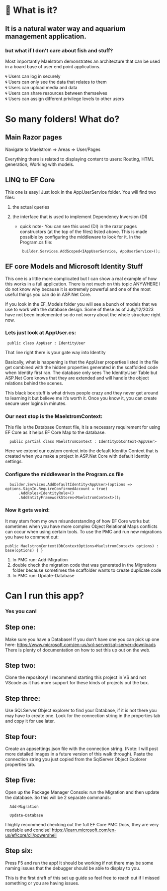 # :ocean: What is it?

## It is a natural water way and aquarium management application.

### but what if I don't care about fish and stuff?
Most importantly Maelstrom demonstrates an architecture that can be used in a board base of user end point applications.

:cyclone: Users can log in securely <br>
:cyclone: Users can only see the data that relates to them <br>
:cyclone: Users can upload media and data <br>
:cyclone: Users can share resources between themselves <br>
:cyclone: Users can assign different privilege levels to other users

# So many folders! What do?

## Main Razor pages
Navigate to Maelstrom => Areas => User/Pages 

Everything there is related to displaying content to users:
Routing, HTML generation, Working with models. 

## LINQ to EF Core
This one is easy! Just look in the AppUserService folder.
You will find two files:

1) the actual queries
2) the interface that is used to implement Dependency Inversion (DI)
   
   - quick note-
   You can see this used (DI) in the razor pages constructors (at the top of the files) listed above.
   This is made possible by configuring the middleware to look for it.
   In the Program.cs file:
   
          builder.Services.AddScoped<IAppUserService, AppUserService>();

   

## EF core Models and Microsoft Identity Stuff
This one is a little more complicated but I can show a real example of how this works in a full application.
There is not much on this topic ANYWHERE I do not know why because it is extremely powerful and one of the most useful things you can do in ASP.Net Core.

If you look in the EF_Models folder you will see a bunch of models that we use to work with the database design.
Some of these as of July/12/2023 have not been implemented so do not worry about the whole structure right now.
### Lets just look at AppUser.cs:

     public class AppUser : IdentityUser

That line right there is your gate way into Identity

Basically, what is happening is that the AppUser properties listed in the file get combined with the hidden properties generated in the scaffolded code when Identity first ran. The database only sees The IdentityUser Table but ASP.Net Core knows that they are extended and will handle the object relations behind the scenes.

This black box stuff is what drives people crazy and they never get around to learning it but believe me it’s worth it.
Once you know it, you can create secure user logins in minutes.

### Our next stop is the MaelstromContext:

This file is the Database Context file, it is a necessary requirement for using EF Core as it helps EF Core Map to the database.

      public partial class MaelstromContext : IdentityDbContext<AppUser>

Here we extend our custom context into the default Identity Context that is created when you make a project in ASP.Net Core with default Identity settings.

###  Configure the middlewear in the Program.cs file
      builder.Services.AddDefaultIdentity<AppUser>(options => options.SignIn.RequireConfirmedAccount = true)
          .AddRoles<IdentityRole>()
          .AddEntityFrameworkStores<MaelstromContext>();

   

### Now it gets weird:

It may stem from my own misunderstanding of how EF Core works but sometimes when you have more complex Object Relational Maps conflicts can occur when using certain tools. To use the PMC and run new migrations you have to comment out:

    public MaelstromContext(DbContextOptions<MaelstromContext> options) : base(options) { }


1) In PMC run: Add-Migration
2) double check the migration code that was generated in the Migrations folder because sometimes the scaffolder wants to create duplicate code
3) In PMC run: Update-Database



# Can I run this app?
### Yes you can! 

## Step one: 
Make sure you have a Database! If you don't have one you can pick up one here: https://www.microsoft.com/en-us/sql-server/sql-server-downloads
There is plenty of documentation on how to set this up out on the web.

## Step two:
Clone the repository! I recommend starting this project in VS and not VScode as it has more support for these kinds of projects out the box.

## Step three:
Use SQLServer Object explorer to find your Database, if it is not there you may have to create one. Look for the connection string in the properties tab and copy it for use later.

## Step four:
Create an appsettings.json file with the connection string. (Note: I will post more detailed images in a future version of this walk through).
Paste the connection string you just copied from the SqlServer Object Explorer properties tab.

## Step five:
Open up the Package Manager Console: run the Migration and then update the database. So this will be 2 separate commands:

      Add-Migration
      
      Update-Database

I highly recommend checking out the full EF Core PMC Docs, they are very readable and concise!
https://learn.microsoft.com/en-us/ef/core/cli/powershell

## Step six:
Press F5 and run the app! It should be working if not there may be some naming issues that the debugger should be able to display to you. 

This is the first draft of this set up guide so feel free to reach out if I missed something or you are having issues.

